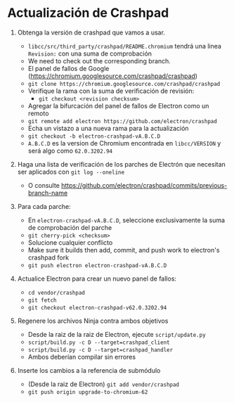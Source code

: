 # Actualización de Crashpad

1. Obtenga la versión de crashpad que vamos a usar.
    
    - `libcc/src/third_party/crashpad/README.chromium` tendrá una linea `Revision:` con una suma de comprobación
    - We need to check out the corresponding branch.
    - El panel de fallos de Google (https://chromium.googlesource.com/crashpad/crashpad)
    - `git clone https://chromium.googlesource.com/crashpad/crashpad`
    - Verifique la rama con la suma de verificación de revisión: 
        - `git checkout <revision checksum>`
    - Agregar la bifurcación del panel de fallos de Electron como un remoto
    - `git remote add electron https://github.com/electron/crashpad`
    - Echa un vistazo a una nueva rama para la actualización
    - `git checkout -b electron-crashpad-vA.B.C.D`
    - `A.B.C.D` es la version de Chromium encontrada en `libcc/VERSION` y será algo como `62.0.3202.94`

2. Haga una lista de verificación de los parches de Electrón que necesitan ser aplicados con `git log --oneline`
    
    - O consulte https://github.com/electron/crashpad/commits/previous-branch-name

3. Para cada parche:
    
    - En `electron-crashpad-vA.B.C.D`, seleccione exclusivamente la suma de comprobación del parche
    - `git cherry-pick <checksum>`
    - Solucione cualquier conflicto
    - Make sure it builds then add, commit, and push work to electron's crashpad fork
    - `git push electron electron-crashpad-vA.B.C.D`

4. Actualice Electron para crear un nuevo panel de fallos:
    
    - `cd vendor/crashpad`
    - `git fetch`
    - `git checkout electron-crashpad-v62.0.3202.94`
5. Regenere los archivos Ninja contra ambos objetivos 
    - Desde la raiz de la raiz de Electron, ejecute `script/update.py`
    - `script/build.py -c D --target=crashpad_client`
    - `script/build.py -c D --target=crashpad_handler`
    - Ambos deberían compilar sin errores
6. Inserte los cambios a la referencia de submódulo 
    - (Desde la raiz de Electron) `git add vendor/crashpad`
    - `git push origin upgrade-to-chromium-62`